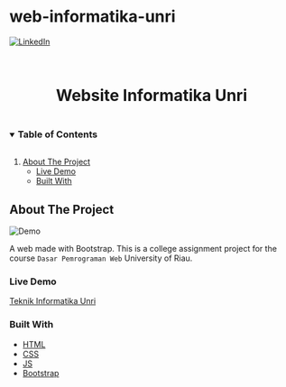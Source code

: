 # web-informatika-unri

[![LinkedIn][linkedin-shield]][linkedin-url]

<br />
<p align="center">
  <h1 style="padding-bottom:0" align="center">Website Informatika Unri</h1>
</p>

<!-- TABLE OF CONTENTS -->
<details open="open">
  <summary><h3 style="display: inline-block">Table of Contents</h3></summary>
  <ol>
    <li>
      <a href="#about-the-project">About The Project</a>
      <ul>
        <li><a href="#live-demo">Live Demo</a></li>
        <li><a href="#built-with">Built With</a></li>
      </ul>
    </li>
  </ol>
</details>

<!-- ABOUT THE PROJECT -->

## About The Project
![Demo](https://github.com/lindorapel/web-informatika-unri/assets/71240067/80433ff6-7528-41af-8366-90219391f56b)

A web made with Bootstrap.
This is a college assignment project for the course `Dasar Pemrograman Web` University of Riau.

### Live Demo

[Teknik Informatika Unri](https://lindorapel-unri.site/)

### Built With

- [HTML](https://www.w3schools.com/html/)
- [CSS](https://www.w3schools.com/css/)
- [JS](https://www.w3schools.com/JS/)
- [Bootstrap](https://getbootstrap.com/)


[linkedin-shield]: https://img.shields.io/badge/-LinkedIn-black.svg?style=for-the-badge&logo=linkedin&colorB=555
[linkedin-url]: https://id.linkedin.com/in/ravel-erlindo-27606b224
